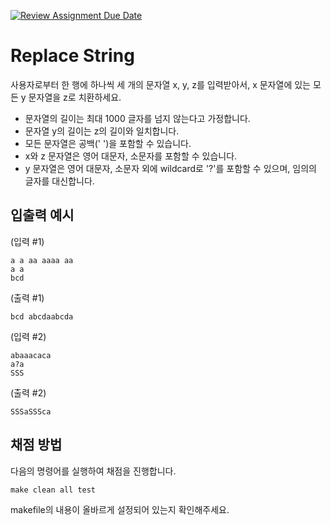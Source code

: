[![Review Assignment Due Date](https://classroom.github.com/assets/deadline-readme-button-24ddc0f5d75046c5622901739e7c5dd533143b0c8e959d652212380cedb1ea36.svg)](https://classroom.github.com/a/UJmZJlWh)
# Replace String

사용자로부터 한 행에 하나씩 세 개의 문자열 x, y, z를 입력받아서, x 문자열에 있는 모든 y 문자열을 z로 치환하세요.

- 문자열의 길이는 최대 1000 글자를 넘지 않는다고 가정합니다.
- 문자열 y의 길이는 z의 길이와 일치합니다.
- 모든 문자열은 공백(' ')을 포함할 수 있습니다.
- x와 z 문자열은 영어 대문자, 소문자를 포함할 수 있습니다.
- y 문자열은 영어 대문자, 소문자 외에 wildcard로 '?'를 포함할 수 있으며, 임의의 글자를 대신합니다.


## 입출력 예시
(입력 #1)
```
a a aa aaaa aa
a a
bcd
```
(출력 #1)
```
bcd abcdaabcda
```
(입력 #2)
```
abaaacaca
a?a
SSS
```
(출력 #2)
```
SSSaSSSca
```


## 채점 방법

다음의 명령어를 실행하여 채점을 진행합니다.

```Makefile
make clean all test
```

makefile의 내용이 올바르게 설정되어 있는지 확인해주세요.
